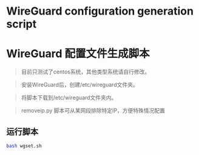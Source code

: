 # WireGuard configuration generation script
# WireGuard 配置文件生成脚本

> 目前只测试了centos系统，其他类型系统请自行修改。

> 安装WireGuard后，创建/etc/wireguard文件夹。

> 将脚本下载到/etc/wireguard文件夹内。

> removeip.py 脚本可从某网段排除特定IP，方便特殊情况配置

## 运行脚本
```sh
bash wgset.sh
```
